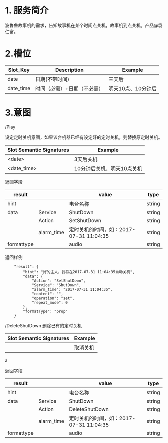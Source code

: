 # 1. 服务简介

波鲁鲁故事机的需求，告知故事机在某个时间点关机，故事机到点关机。产品@袁仁富。

# 2.槽位

| **Slot\_Key** | **Description** | **Example** |
| --- | --- | --- |
| date | 日期\(不带时间\) | 三天后 |
| date\_time | 时间（必需）+日期（不必需） | 明天10点、10分钟后 |

# 3.意图

\/Play

设定定时关机意图，如果该台机器已经有设定好的定时关机，则替换原定时关机。

| **Slot Semantic Signatures** | **Example** |
| --- | --- |
| &lt;date&gt; | 3天后关机 |
| &lt;date\_time&gt; | 10分钟后关机、明天10点关机 |

返回字段

| **result** |  | **value** | **type** |
| --- | --- | --- | --- |
| hint |  | 电台名称 | string |
| data | Service | ShutDown | string |
|  | Action | SetShutDown | string |
|  | alarm\_time | 定时关机的时间，如：2017-07-31 11:04:35 | string |
| formattype |  | audio | string |

返回样例

```
    "result": {
        "hint": "好的主人，我将在2017-07-31 11:04:35自动关机",
        "data": {
            "Action": "SetShutDown",
            "Service": "ShutDown",
            "alarm_time": "2017-07-31 11:04:35",
            "content": "",
            "operation": "set",
            "repeat_mode": 0
        },
        "formatType": "prop"
    }
```

\/DeleteShutDown
删除已有的定时关机

| **Slot Semantic Signatures** | **Example** |
| --- | --- |
|  | 取消关机 |

a

返回字段

| **result** |  | **value** | **type** |
| --- | --- | --- | --- |
| hint |  | 电台名称 | string |
| data | Service | ShutDown | string |
|  | Action | DeleteShutDown | string |
|  | alarm\_time | 定时关机的时间，如：2017-07-31 11:04:35 | string |
| formattype |  | audio | string |

